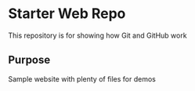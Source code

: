 # Starter Web Repo

This repository is for showing how Git and GitHub work

## Purpose

Sample website with plenty of files for demos
